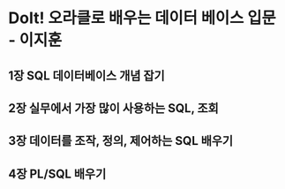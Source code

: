 # DoIt! 오라클로 배우는 데이터 베이스 입문 - 이지훈

## 1장 SQL 데이터베이스 개념 잡기

## 2장 실무에서 가장 많이 사용하는 SQL, 조회

## 3장 데이터를 조작, 정의, 제어하는 SQL 배우기

## 4장 PL/SQL 배우기